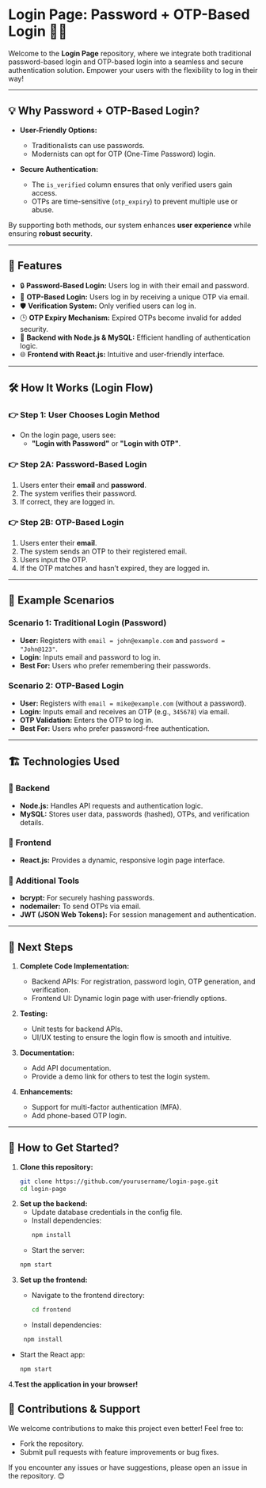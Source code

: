 # Login Page: Password + OTP-Based Login 🔐✨

Welcome to the **Login Page** repository, where we integrate both traditional password-based login and OTP-based login into a seamless and secure authentication solution. Empower your users with the flexibility to log in their way!

---

## 💡 Why Password + OTP-Based Login?

- **User-Friendly Options:**
  - Traditionalists can use passwords.
  - Modernists can opt for OTP (One-Time Password) login.
  
- **Secure Authentication:**
  - The `is_verified` column ensures that only verified users gain access.
  - OTPs are time-sensitive (`otp_expiry`) to prevent multiple use or abuse.

By supporting both methods, our system enhances **user experience** while ensuring **robust security**.

---

## 📌 Features

- 🔒 **Password-Based Login:** Users log in with their email and password.
- 📱 **OTP-Based Login:** Users log in by receiving a unique OTP via email.
- 🛡️ **Verification System:** Only verified users can log in.
- 🕒 **OTP Expiry Mechanism:** Expired OTPs become invalid for added security.
- 💾 **Backend with Node.js & MySQL:** Efficient handling of authentication logic.
- 🌐 **Frontend with React.js:** Intuitive and user-friendly interface.

---

## 🛠️ How It Works (Login Flow)

### 👉 **Step 1: User Chooses Login Method**
- On the login page, users see:
  - **"Login with Password"** or **"Login with OTP"**.

### 👉 **Step 2A: Password-Based Login**
1. Users enter their **email** and **password**.
2. The system verifies their password.
3. If correct, they are logged in.

### 👉 **Step 2B: OTP-Based Login**
1. Users enter their **email**.
2. The system sends an OTP to their registered email.
3. Users input the OTP.
4. If the OTP matches and hasn’t expired, they are logged in.

---

## 🎯 Example Scenarios

### **Scenario 1: Traditional Login (Password)**
- **User:** Registers with `email = john@example.com` and `password = "John@123"`.
- **Login:** Inputs email and password to log in.
- **Best For:** Users who prefer remembering their passwords.

### **Scenario 2: OTP-Based Login**
- **User:** Registers with `email = mike@example.com` (without a password).
- **Login:** Inputs email and receives an OTP (e.g., `345678`) via email.
- **OTP Validation:** Enters the OTP to log in.
- **Best For:** Users who prefer password-free authentication.

---

## 🏗️ Technologies Used

### 🔹 **Backend**
- **Node.js:** Handles API requests and authentication logic.
- **MySQL:** Stores user data, passwords (hashed), OTPs, and verification details.

### 🔹 **Frontend**
- **React.js:** Provides a dynamic, responsive login page interface.

### 🔹 **Additional Tools**
- **bcrypt:** For securely hashing passwords.
- **nodemailer:** To send OTPs via email.
- **JWT (JSON Web Tokens):** For session management and authentication.

---

## 🚀 Next Steps

1. **Complete Code Implementation:**
   - Backend APIs: For registration, password login, OTP generation, and verification.
   - Frontend UI: Dynamic login page with user-friendly options.
   
2. **Testing:**
   - Unit tests for backend APIs.
   - UI/UX testing to ensure the login flow is smooth and intuitive.

3. **Documentation:**
   - Add API documentation.
   - Provide a demo link for others to test the login system.

4. **Enhancements:**
   - Support for multi-factor authentication (MFA).
   - Add phone-based OTP login.

---

## 📝 How to Get Started?

1. **Clone this repository:**
   ```bash
   git clone https://github.com/yourusername/login-page.git
   cd login-page

2. **Set up the backend:**  
   - Update database credentials in the config file.
   - Install dependencies:
     ```bash
     npm install
   
   - Start the server:
    ```bash
    npm start

3. **Set up the frontend:**
   - Navigate to the frontend directory:
  
     ```bash
     cd frontend
   
   - Install dependencies:
    ```bash
     npm install

  - Start the React app:
    ```bash
    npm start
    
4.**Test the application in your browser!**

## 🌟 Contributions & Support

We welcome contributions to make this project even better! Feel free to:

- Fork the repository.
- Submit pull requests with feature improvements or bug fixes.

If you encounter any issues or have suggestions, please open an issue in the repository. 😊
